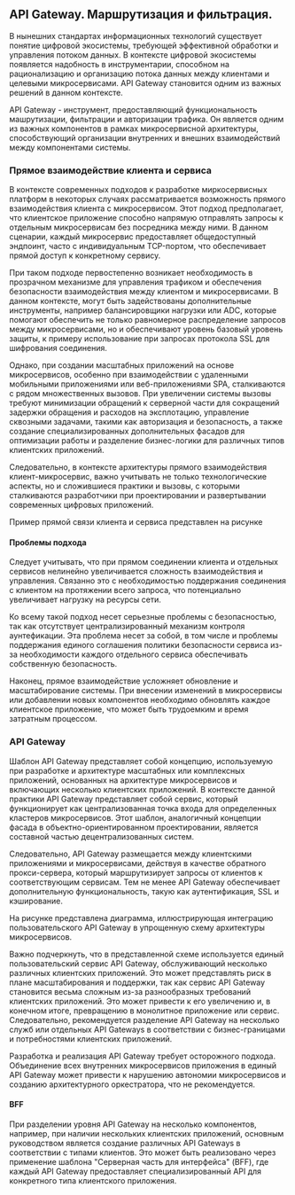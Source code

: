 ## API Gateway. Маршрутизация и фильтрация.

В нынешних стандартах информационных технологий существует понятие цифровой экосистемы, требующей
эффективной обработки и управления потоком данных. В контексте цифровой экосистемы появляется
надобность в инструментарии, способном на рационализацию и организацию потока данных между
клиентами и целевыми микросервисами. API Gateway становится одним из важных решений в данном
контексте.

API Gateway - инструмент, предоставляющий функциональность машрутизации, фильтрации и авторизации
трафика. Он является одним из важных компонентов в рамках микросервисной архитектуры,
способствующий организации внутренних и внешних взаимодействий между компонентами системы.

### Прямое взаимодействие клиента и сервиса

В контексте современных подходов к разработке миркосервисных платформ в некоторых случаях
рассматривается возможность прямого взаимодействия клиента с микросервисом. Этот подход
предполагает, что клиентское приложение
способно напрямую отправлять запросы к отдельным микросервисам без посредника между ними. В данном
сценарии, каждый микросервис предоставляет общедоступный эндпоинт, часто с индивидуальным
TCP-портом, что обеспечивает прямой доступ к конкретному сервису.

При таком подходе первостепенно возникает необходимость в прозрачном механизме для управления
трафиком и обеспечения безопасности
взаимодействия между клиентом и микросервисами. В данном контексте, могут быть задействованы
дополнительные
инструменты, например балансировщики нагрузки или ADC, которые помогают
обеспечить не только равномерное распределение запросов между микросервисами, но и обеспечивают
уровень базовый уровень защиты, к примеру использование при запросах
протокола SSL для шифрования соединения.

Однако, при создании масштабных приложений на основе микросервисов, особенно при взаимодействии с
удаленными мобильными приложениями или веб-приложениями SPA, сталкиваются с
рядом множественных вызовов. При увеличении системы
вызовы требуют минимизации обращений к серверной части для сокращений задержки обращения и расходов
на эксплотацию,
управление сквозными задачами, такими как авторизация и безопасность, а также создание
специализированных дополнительных фасадов для оптимизации работы и разделение бизнес-логики для
различных типов клиентских приложений.

Следовательно, в контексте архитектуры прямого взаимодействия клиент-микросервис, важно учитывать не
только технологические аспекты, но и сложившиеся практики и вызовы, с которыми сталкиваются
разработчики при проектировании и развертывании современных цифровых приложений.

Пример прямой связи клиента и сервиса представлен на рисунке
[]()

#### Проблемы подхода

Следует учитывать, что при прямом соединении клиента и отдельных сервисов нелинейно увеличивается
сложность взаимодействия и управления. Связанно это с необходимостью поддержания соединения с
клиентом на протяжении всего запроса, что потенциально увеличивает нагрузку на ресурсы сети.

Ко всему такой подход несет серьезные проблемы с безопасностью, так как отсутствует
централизированный
механизм контроля аунтефикации. Эта проблема несет за собой, в том числе и проблемы поддержания
единого соглашения политики безопасности сервиса из-за необходимости каждого отдельного сервиса
обеспечивать собственную безопасность.

Наконец, прямое взаимодействие усложняет обновление и масштабирование системы. При внесении
изменений в микросервисы или добавлении новых компонентов необходимо обновлять каждое клиентское
приложение, что может быть трудоемким и время затратным процессом.

### API Gateway

Шаблон API Gateway представляет собой концепцию, используемую при разработке и архитектуре
масштабных или комплексных приложений, основанных на архитектуре микросервисов и включающих
несколько клиентских приложений. В контексте данной практики API Gateway представляет собой сервис,
который функционирует как централизованная точка входа для определенных кластеров микросервисов.
Этот шаблон, аналогичный концепции фасада в объектно-ориентированном проектировании, является
составной частью децентрализованных систем.

Следовательно, API Gateway размещается между клиентскими приложениями и микросервисами, действуя в
качестве обратного прокси-сервера, который маршрутизирует запросы от клиентов к соответствующим
сервисам. Тем не менее API Gateway обеспечивает дополнительную функциональность, такую как
аутентификация, SSL и кэширование.

На рисунке []() представлена диаграмма, иллюстрирующая интеграцию пользовательского
API Gateway в упрощенную схему архитектуры микросервисов.

Важно подчеркнуть, что в представленной схеме используется единый пользовательский сервис API
Gateway, обслуживающий несколько различных клиентских приложений. Это может представлять риск в
плане масштабирования и поддержки, так как сервис API Gateway становится весьма сложным из-за
разнообразных требований клиентских приложений. Это может привести к его увеличению и, в конечном
итоге, превращению в монолитное приложение или сервис. Следовательно, рекомендуется разделение API
Gateway на несколько служб или отдельных API Gateways в соответствии с бизнес-границами и
потребностями клиентских приложений.

Разработка и реализация API Gateway требует осторожного подхода. Объединение всех внутренних
микросервисов приложения в единый API Gateway может привести к нарушению автономии микросервисов и
созданию архитектурного оркестратора, что не рекомендуется.

#### BFF

При разделении уровня API Gateway на несколько компонентов, например, при наличии нескольких
клиентских приложений, основным руководством является создание различных API Gateways в соответствии
с типами клиентов. Это может быть реализовано через применение шаблона "Серверная часть для
интерфейса" (BFF), где каждый API Gateway предоставляет специализированный API для конкретного типа
клиентского приложения.